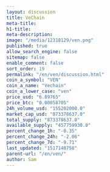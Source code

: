 ```yaml
---
layout: discussion
title: VeChain
meta-title: 
h1-title: 
meta-description: 
image: "/media/12318129/ven.png"
published: true
allow_search_engine: false
sitemap: false
enable_comment: false
sort_order: 19
permalink: "/en/ven/discussion.html"
coin_a_symbol: "VEN"
coin_a_name: "Vechain"
coin_a_lower_case: "ven"
price_usd: "6.89765"
price_btc: "0.00058705"
24h_volume_usd: "155202000.0"
market_cap_usd: "873378637.0"
total_supply: "873378637.0"
available_supply: "457759930.0"
percent_change_1h: "-0.35"
percent_change_24h: "-2.06"
percent_change_7d: "-9.71"
last_updated: "1517140758"
parent-url: "/en/ven/"
author: Sam
---
```


